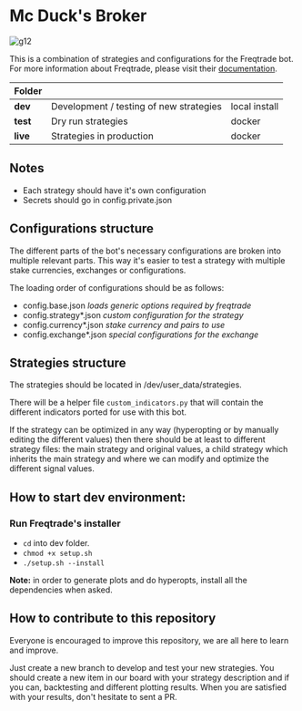 # Mc Duck's Broker
![g12](https://user-images.githubusercontent.com/1235670/122944929-7f49a080-d378-11eb-9af9-a1525bcc6a18.png)

This is a combination of strategies and configurations for the Freqtrade bot.
For more information about Freqtrade, please visit their [documentation](https://www.freqtrade.io/).

Folder | &nbsp; | &nbsp;
---- | ---- | ----
**dev**|Development / testing of new strategies | local install
**test** | Dry run strategies | docker
**live** | Strategies in production | docker

## Notes
* Each strategy should have it's own configuration
* Secrets should go in config.private.json

## Configurations structure
The different parts of the bot's necessary configurations are broken into multiple relevant parts. This way it's easier to test a strategy with multiple stake currencies, exchanges or configurations.

The loading order of configurations should be as follows:
* config.base.json *loads generic options required by freqtrade*
* config.strategy*.json *custom configuration for the strategy*
* config.currency*.json *stake currency and pairs to use*
* config.exchange*.json *special configurations for the exchange*

## Strategies structure
The strategies should be located in /dev/user_data/strategies.

There will be a helper file ```custom_indicators.py``` that will contain the different indicators ported for use with this bot.

If the strategy can be optimized in any way (hyperopting or by manually editing the different values) then there should be at least to different strategy files: the main strategy and original values, a child strategy which inherits the main strategy and where we can modify and optimize the different signal values.


## How to start dev environment:

### Run Freqtrade's installer
* ```cd``` into dev folder.
* ```chmod +x setup.sh``` 
* ```./setup.sh --install```

**Note:** in order to generate plots and do hyperopts, install all the dependencies when asked.

## How to contribute to this repository

Everyone is encouraged to improve this repository, we are all here to learn and improve.

Just create a new branch to develop and test your new strategies.
You should create a new item in our board with your strategy description and if you can, backtesting and different plotting results. 
When you are satisfied with your results, don't hesitate to sent a PR.
